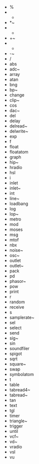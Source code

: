 - %
- *
- *~
- +
- +~
- -
- -~
- /
- abs
- adc~
- array
- atan
- bng
- bp~
- change
- clip~
- cos
- dac~
- del
- delay
- delread~
- delwrite~
- exp
- f
- float
- floatatom
- graph
- hip~
- hradio
- hsl
- i
- inlet
- inlet~
- int
- line~
- loadbang
- log
- lop~
- metro
- mod
- moses
- msg
- mtof
- nbx
- noise~
- osc~
- outlet
- outlet~
- pack
- pd
- phasor~
- pow
- print
- r
- random
- receive
- s
- samplerate~
- sel
- select
- send
- sig~
- sin
- soundfiler
- spigot
- sqrt
- square~
- swap
- symbolatom
- t
- table
- tabread4~
- tabread~
- tan
- text
- tgl
- timer
- triangle~
- trigger
- until
- vcf~
- vd~
- vradio
- vsl
- vu
